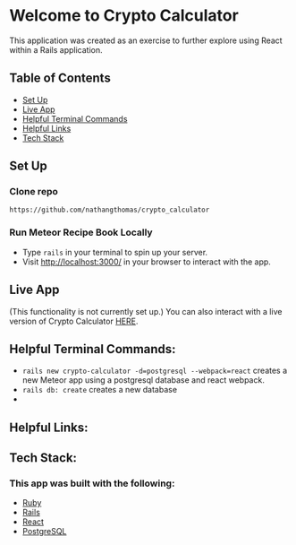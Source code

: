 # Welcome to Crypto Calculator
This application was created as an exercise to further explore using React within a Rails application.

## Table of Contents
<!--ts-->
   * [Set Up](#set-up)
   * [Live App](#live-app)
   * [Helpful Terminal Commands](#helpful-terminal-commands)
   * [Helpful Links](#helpful-links)
   * [Tech Stack](#tech-stack)
<!--te-->

## **Set Up**

### Clone repo
```
https://github.com/nathangthomas/crypto_calculator
```
### Run Meteor Recipe Book Locally
- Type `rails` in your terminal to spin up your server.
- Visit [http://localhost:3000/](http://localhost:3000/) in your browser to interact with the app.


## Live App
(This functionality is not currently set up.)
You can also interact with a live version of Crypto Calculator [HERE](https://crypto_calculator.herokuapp.com/).

## Helpful Terminal Commands:
- `rails new crypto-calculator -d=postgresql --webpack=react` creates a new Meteor app using a postgresql database and react webpack.
- `rails db: create` creates a new database
- 

## Helpful Links:

## Tech Stack:
### This app was built with the following:
- [Ruby](#)
- [Rails](#)
- [React](#)
- [PostgreSQL](#)
